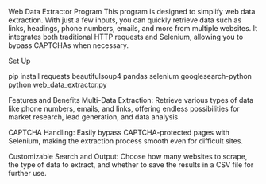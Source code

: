 Web Data Extractor Program
This program is designed to simplify web data extraction. With just a few inputs, you can quickly retrieve data such as links, headings, phone numbers, emails, and more from multiple websites. It integrates both traditional HTTP requests and Selenium, allowing you to bypass CAPTCHAs when necessary.

Set Up

pip install requests beautifulsoup4 pandas selenium googlesearch-python
python web_data_extractor.py


Features and Benefits
Multi-Data Extraction: Retrieve various types of data like phone numbers, emails, and links, offering endless possibilities for market research, lead generation, and data analysis.

CAPTCHA Handling: Easily bypass CAPTCHA-protected pages with Selenium, making the extraction process smooth even for difficult sites.

Customizable Search and Output: Choose how many websites to scrape, the type of data to extract, and whether to save the results in a CSV file for further use.
